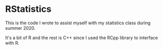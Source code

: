 # RStatistics

This is the code I wrote to assist myself with my statistics class during summer 2020.

It's a bit of R and the rest is C++ since I used the RCpp library to interface with R.
